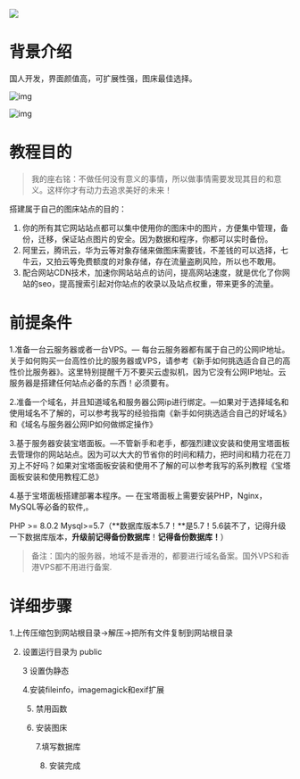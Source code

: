 ![](https://cdn.jsdelivr.net/gh/Arisono-h5/technical-resources-static@dev/imgs/202312141007220.png)





# 背景介绍

国人开发，界面颜值高，可扩展性强，图床最佳选择。

![img](https://cdn.jsdelivr.net/gh/Arisono-h5/technical-resources-static@dev/imgs/202312141010803.png)





![img](https://cdn.jsdelivr.net/gh/Arisono-h5/technical-resources-static@dev/imgs/202312141010185.png)



# 教程目的

> 我的座右铭：不做任何没有意义的事情，所以做事情需要发现其目的和意义。这样你才有动力去追求美好的未来！

搭建属于自己的图床站点的目的：

1. 你的所有其它网站站点都可以集中使用你的图床中的图片，方便集中管理，备份，迁移，保证站点图片的安全。因为数据和程序，你都可以实时备份。
2. 阿里云，腾讯云，华为云等对象存储来做图床需要钱，不差钱的可以选择，七牛云，又拍云等免费额度的对象存储，存在流量盗刷风险，所以也不敢用。
3. 配合网站CDN技术，加速你网站站点的访问，提高网站速度，就是优化了你网站的seo，提高搜索引起对你站点的收录以及站点权重，带来更多的流量。



# 前提条件



1.准备一台云服务器或者一台VPS。— 每台云服务器都有属于自己的公网IP地址。关于如何购买一台高性价比的服务器或VPS，请参考《新手如何挑选适合自己的高性价比服务器》。这里特别提醒千万不要买云虚拟机，因为它没有公网IP地址。云服务器是搭建任何站点必备的东西！必须要有。

2.准备一个域名，并且知道域名和服务器公网ip进行绑定。—如果对于选择域名和使用域名不了解的，可以参考我写的经验指南《新手如何挑选适合自己的好域名》和《域名与服务器公网IP如何做绑定操作》

3.基于服务器安装宝塔面板。—不管新手和老手，都强烈建议安装和使用宝塔面板去管理你的网站站点。因为可以大大的节省你的时间和精力，把时间和精力花在刀刃上不好吗？如果对宝塔面板安装和使用不了解的可以参考我写的系列教程《宝塔面板安装和使用教程汇总》

4.基于宝塔面板搭建部署本程序。— 在宝塔面板上需要安装PHP，Nginx，MySQL等必备的软件,。

   PHP >= 8.0.2    Mysql>=5.7（**数据库版本5.7！**是5.7！5.6装不了，记得升级一下数据库版本，**升级前记得备份数据库**！**记得备份数据库！**）

> 备注：国内的服务器，地域不是香港的，都要进行域名备案。国外VPS和香港VPS都不用进行备案.



# 详细步骤



1.上传压缩包到网站根目录→解压→把所有文件复制到网站根目录

2. 设置运行目录为 public

   3 设置伪静态

   4.安装fileinfo，imagemagick和exif扩展

   5. 禁用函数

   6. 安装图床

      7.填写数据库

      8. 安装完成
